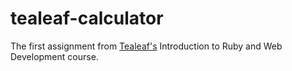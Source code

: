 # tealeaf-calculator

The first assignment from [Tealeaf's](https://gotealeaf.com) Introduction to Ruby and Web Development course.